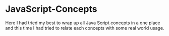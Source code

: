 # JavaScript-Concepts
Here I had tried my best to wrap up all Java Script concepts in a one place and this time I had tried to relate each concepts with some real world usage.
